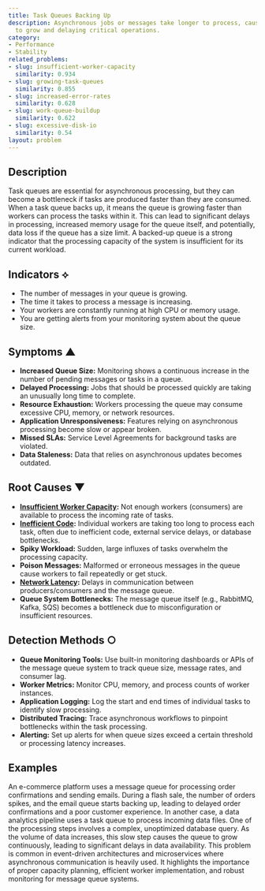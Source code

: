 ```yaml
---
title: Task Queues Backing Up
description: Asynchronous jobs or messages take longer to process, causing queues
  to grow and delaying critical operations.
category:
- Performance
- Stability
related_problems:
- slug: insufficient-worker-capacity
  similarity: 0.934
- slug: growing-task-queues
  similarity: 0.855
- slug: increased-error-rates
  similarity: 0.628
- slug: work-queue-buildup
  similarity: 0.622
- slug: excessive-disk-io
  similarity: 0.54
layout: problem
---
```


## Description
Task queues are essential for asynchronous processing, but they can become a bottleneck if tasks are produced faster than they are consumed. When a task queue backs up, it means the queue is growing faster than workers can process the tasks within it. This can lead to significant delays in processing, increased memory usage for the queue itself, and potentially, data loss if the queue has a size limit. A backed-up queue is a strong indicator that the processing capacity of the system is insufficient for its current workload.

## Indicators ⟡
- The number of messages in your queue is growing.
- The time it takes to process a message is increasing.
- Your workers are constantly running at high CPU or memory usage.
- You are getting alerts from your monitoring system about the queue size.

## Symptoms ▲

- **Increased Queue Size:** Monitoring shows a continuous increase in the number of pending messages or tasks in a queue.
- **Delayed Processing:** Jobs that should be processed quickly are taking an unusually long time to complete.
- **Resource Exhaustion:** Workers processing the queue may consume excessive CPU, memory, or network resources.
- **Application Unresponsiveness:** Features relying on asynchronous processing become slow or appear broken.
- **Missed SLAs:** Service Level Agreements for background tasks are violated.
- **Data Staleness:** Data that relies on asynchronous updates becomes outdated.

## Root Causes ▼

- **[Insufficient Worker Capacity](insufficient-worker-capacity.md):** Not enough workers (consumers) are available to process the incoming rate of tasks.
- **[Inefficient Code](inefficient-code.md):** Individual workers are taking too long to process each task, often due to inefficient code, external service delays, or database bottlenecks.
- **Spiky Workload:** Sudden, large influxes of tasks overwhelm the processing capacity.
- **Poison Messages:** Malformed or erroneous messages in the queue cause workers to fail repeatedly or get stuck.
- **[Network Latency](network-latency.md):** Delays in communication between producers/consumers and the message queue.
- **Queue System Bottlenecks:** The message queue itself (e.g., RabbitMQ, Kafka, SQS) becomes a bottleneck due to misconfiguration or insufficient resources.

## Detection Methods ○

- **Queue Monitoring Tools:** Use built-in monitoring dashboards or APIs of the message queue system to track queue size, message rates, and consumer lag.
- **Worker Metrics:** Monitor CPU, memory, and process counts of worker instances.
- **Application Logging:** Log the start and end times of individual tasks to identify slow processing.
- **Distributed Tracing:** Trace asynchronous workflows to pinpoint bottlenecks within the task processing.
- **Alerting:** Set up alerts for when queue sizes exceed a certain threshold or processing latency increases.

## Examples
An e-commerce platform uses a message queue for processing order confirmations and sending emails. During a flash sale, the number of orders spikes, and the email queue starts backing up, leading to delayed order confirmations and a poor customer experience. In another case, a data analytics pipeline uses a task queue to process incoming data files. One of the processing steps involves a complex, unoptimized database query. As the volume of data increases, this slow step causes the queue to grow continuously, leading to significant delays in data availability. This problem is common in event-driven architectures and microservices where asynchronous communication is heavily used. It highlights the importance of proper capacity planning, efficient worker implementation, and robust monitoring for message queue systems.